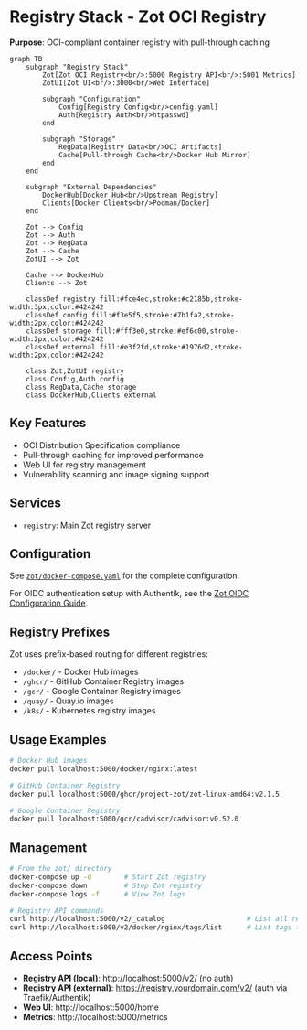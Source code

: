 # Registry Stack - Zot OCI Registry

**Purpose**: OCI-compliant container registry with pull-through caching

```mermaid
graph TB
    subgraph "Registry Stack"
        Zot[Zot OCI Registry<br/>:5000 Registry API<br/>:5001 Metrics]
        ZotUI[Zot UI<br/>:3000<br/>Web Interface]

        subgraph "Configuration"
            Config[Registry Config<br/>config.yaml]
            Auth[Registry Auth<br/>htpasswd]
        end

        subgraph "Storage"
            RegData[Registry Data<br/>OCI Artifacts]
            Cache[Pull-through Cache<br/>Docker Hub Mirror]
        end
    end

    subgraph "External Dependencies"
        DockerHub[Docker Hub<br/>Upstream Registry]
        Clients[Docker Clients<br/>Podman/Docker]
    end

    Zot --> Config
    Zot --> Auth
    Zot --> RegData
    Zot --> Cache
    ZotUI --> Zot

    Cache --> DockerHub
    Clients --> Zot

    classDef registry fill:#fce4ec,stroke:#c2185b,stroke-width:3px,color:#424242
    classDef config fill:#f3e5f5,stroke:#7b1fa2,stroke-width:2px,color:#424242
    classDef storage fill:#fff3e0,stroke:#ef6c00,stroke-width:2px,color:#424242
    classDef external fill:#e3f2fd,stroke:#1976d2,stroke-width:2px,color:#424242

    class Zot,ZotUI registry
    class Config,Auth config
    class RegData,Cache storage
    class DockerHub,Clients external
```

## Key Features

- OCI Distribution Specification compliance
- Pull-through caching for improved performance
- Web UI for registry management
- Vulnerability scanning and image signing support

## Services

- `registry`: Main Zot registry server

## Configuration

See [`zot/docker-compose.yaml`](../../zot/docker-compose.yaml) for the complete configuration.

For OIDC authentication setup with Authentik, see the [Zot OIDC Configuration Guide](../configuration/zot-oidc.md).

## Registry Prefixes

Zot uses prefix-based routing for different registries:

- `/docker/` - Docker Hub images
- `/ghcr/` - GitHub Container Registry images
- `/gcr/` - Google Container Registry images
- `/quay/` - Quay.io images
- `/k8s/` - Kubernetes registry images

## Usage Examples

```bash
# Docker Hub images
docker pull localhost:5000/docker/nginx:latest

# GitHub Container Registry
docker pull localhost:5000/ghcr/project-zot/zot-linux-amd64:v2.1.5

# Google Container Registry
docker pull localhost:5000/gcr/cadvisor/cadvisor:v0.52.0
```

## Management

```bash
# From the zot/ directory
docker-compose up -d        # Start Zot registry
docker-compose down         # Stop Zot registry
docker-compose logs -f      # View Zot logs

# Registry API commands
curl http://localhost:5000/v2/_catalog                    # List all repositories
curl http://localhost:5000/v2/docker/nginx/tags/list      # List tags for a repository
```

## Access Points

- **Registry API (local)**: http://localhost:5000/v2/ (no auth)
- **Registry API (external)**: https://registry.yourdomain.com/v2/ (auth via Traefik/Authentik)
- **Web UI**: http://localhost:5000/home
- **Metrics**: http://localhost:5000/metrics
